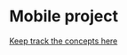 # Mobile project

[Keep track the concepts here](https://www.figma.com/file/OETR8s8O5IX0jiPHYQUuv5/janitory?type=design&node-id=0%3A1&mode=design&t=6rhRGkWfCpCyHGem-1) 